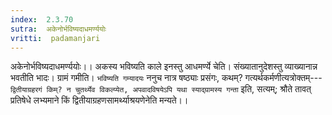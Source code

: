 ```yaml
---
index:  2.3.70
sutra:  अकेनोर्भविष्यदाधमर्ण्ययोः
vritti:  padamanjari
---
```


अकेनोर्भविष्यदाधमर्ण्ययोः।। अकस्य भविष्यति काले इनस्तु आधमर्ण्ये चेति। संख्यातानुदेशस्तु व्याख्यानान्न भवतीति भादः। ग्रामं गमीति। `भविष्यति गम्यादयः` ननुच नात्र षष्ठ्याः प्रसंगः, कथम्? गत्यर्थकर्मणीत्यत्रोक्तम्---`द्वितीयाग्रहरगं किम्? न चुतर्थ्येव विकल्प्येत, अपवादविषयेऽपि यथा स्याद्ग्रामस्य गन्ता` इति, सत्यम्; श्रौते तावत् प्रतिषेधे लभ्यमाने किं द्वितीयाग्रहणसामर्थ्याश्रयणेनेति मन्यते।।
